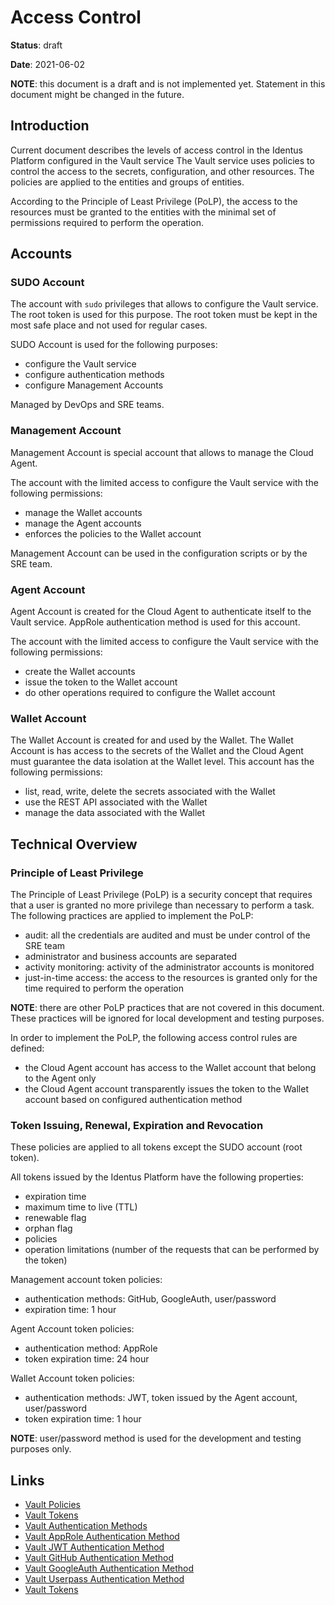 # Access Control

**Status**: draft

**Date**: 2021-06-02

**NOTE**: this document is a draft and is not implemented yet. Statement in this document might be changed in the future.

## Introduction

Current document describes the levels of access control in the Identus Platform configured in the Vault service
The Vault service uses policies to control the access to the secrets, configuration, and other resources.
The policies are applied to the entities and groups of entities.

According to the Principle of Least Privilege (PoLP), the access to the resources must be granted to the entities with the minimal set of permissions required to perform the operation.

## Accounts

### SUDO Account

The account with `sudo` privileges that allows to configure the Vault service.
The root token is used for this purpose.
The root token must be kept in the most safe place and not used for regular cases.

SUDO Account is used for the following purposes:
- configure the Vault service
- configure authentication methods
- configure Management Accounts

Managed by DevOps and SRE teams.

### Management Account

Management Account is special account that allows to manage the Cloud Agent.

The account with the limited access to configure the Vault service with the following permissions:
- manage the Wallet accounts
- manage the Agent accounts
- enforces the policies to the Wallet account

Management Account can be used in the configuration scripts or by the SRE team.

### Agent Account

Agent Account is created for the Cloud Agent to authenticate itself to the Vault service.
AppRole authentication method is used for this account.

The account with the limited access to configure the Vault service with the following permissions:
- create the Wallet accounts
- issue the token to the Wallet account
- do other operations required to configure the Wallet account

### Wallet Account

The Wallet Account is created for and used by the Wallet.
The Wallet Account is has access to the secrets of the Wallet and the Cloud Agent must guarantee the data isolation at the Wallet level.
This account has the following permissions:
- list, read, write, delete the secrets associated with the Wallet
- use the REST API associated with the Wallet
- manage the data associated with the Wallet

## Technical Overview

### Principle of Least Privilege

The Principle of Least Privilege (PoLP) is a security concept that requires that a user is granted no more privilege than necessary to perform a task.
The following practices are applied to implement the PoLP:
- audit: all the credentials are audited and must be under control of the SRE team
- administrator and business accounts are separated
- activity monitoring: activity of the administrator accounts is monitored
- just-in-time access: the access to the resources is granted only for the time required to perform the operation

**NOTE**: there are other PoLP practices that are not covered in this document. These practices will be ignored for local development and testing purposes.

In order to implement the PoLP, the following access control rules are defined:
- the Cloud Agent account has access to the Wallet account that belong to the Agent only
- the Cloud Agent account transparently issues the token to the Wallet account based on configured authentication method

### Token Issuing, Renewal, Expiration and Revocation

These policies are applied to all tokens except the SUDO account (root token).

All tokens issued by the Identus Platform have the following properties:
- expiration time
- maximum time to live (TTL)
- renewable flag
- orphan flag
- policies
- operation limitations (number of the requests that can be performed by the token)

Management account token policies:
- authentication methods: GitHub, GoogleAuth, user/password
- expiration time: 1 hour

Agent Account token policies:
- authentication method: AppRole
- token expiration time: 24 hour

Wallet Account token policies:
- authentication methods: JWT, token issued by the Agent account, user/password
- token expiration time: 1 hour

**NOTE**: user/password method is used for the development and testing purposes only.

## Links

- [Vault Policies](https://www.vaultproject.io/docs/concepts/policies)
- [Vault Tokens](https://www.vaultproject.io/docs/concepts/tokens)
- [Vault Authentication Methods](https://www.vaultproject.io/docs/auth)
- [Vault AppRole Authentication Method](https://www.vaultproject.io/docs/auth/approle)
- [Vault JWT Authentication Method](https://www.vaultproject.io/docs/auth/jwt)
- [Vault GitHub Authentication Method](https://www.vaultproject.io/docs/auth/github)
- [Vault GoogleAuth Authentication Method](https://www.vaultproject.io/docs/auth/google)
- [Vault Userpass Authentication Method](https://www.vaultproject.io/docs/auth/userpass)
- [Vault Tokens](https://www.vaultproject.io/docs/concepts/tokens)